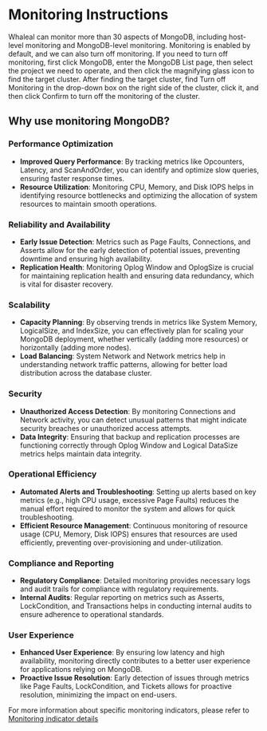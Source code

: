 # Monitoring Instructions



Whaleal can monitor more than 30 aspects of MongoDB, including host-level monitoring and MongoDB-level monitoring. Monitoring is enabled by default, and we can also turn off monitoring. If you need to turn off monitoring, first click MongoDB, enter the MongoDB List page, then select the project we need to operate, and then click the magnifying glass icon to find the target cluster. After finding the target cluster, find Turn off Monitoring in the drop-down box on the right side of the cluster, click it, and then click Confirm to turn off the monitoring of the cluster.



## Why use monitoring MongoDB?

### Performance Optimization

- **Improved Query Performance**: By tracking metrics like Opcounters, Latency, and ScanAndOrder, you can identify and optimize slow queries, ensuring faster response times.
- **Resource Utilization**: Monitoring CPU, Memory, and Disk IOPS helps in identifying resource bottlenecks and optimizing the allocation of system resources to maintain smooth operations.

### Reliability and Availability

- **Early Issue Detection**: Metrics such as Page Faults, Connections, and Asserts allow for the early detection of potential issues, preventing downtime and ensuring high availability.
- **Replication Health**: Monitoring Oplog Window and OplogSize is crucial for maintaining replication health and ensuring data redundancy, which is vital for disaster recovery.

### Scalability

- **Capacity Planning**: By observing trends in metrics like System Memory, LogicalSize, and IndexSize, you can effectively plan for scaling your MongoDB deployment, whether vertically (adding more resources) or horizontally (adding more nodes).
- **Load Balancing**: System Network and Network metrics help in understanding network traffic patterns, allowing for better load distribution across the database cluster.

### Security

- **Unauthorized Access Detection**: By monitoring Connections and Network activity, you can detect unusual patterns that might indicate security breaches or unauthorized access attempts.
- **Data Integrity**: Ensuring that backup and replication processes are functioning correctly through Oplog Window and Logical DataSize metrics helps maintain data integrity.

### Operational Efficiency

- **Automated Alerts and Troubleshooting**: Setting up alerts based on key metrics (e.g., high CPU usage, excessive Page Faults) reduces the manual effort required to monitor the system and allows for quick troubleshooting.
- **Efficient Resource Management**: Continuous monitoring of resource usage (CPU, Memory, Disk IOPS) ensures that resources are used efficiently, preventing over-provisioning and under-utilization.

### Compliance and Reporting

- **Regulatory Compliance**: Detailed monitoring provides necessary logs and audit trails for compliance with regulatory requirements.
- **Internal Audits**: Regular reporting on metrics such as Asserts, LockCondition, and Transactions helps in conducting internal audits to ensure adherence to operational standards.

### User Experience

- **Enhanced User Experience**: By ensuring low latency and high availability, monitoring directly contributes to a better user experience for applications relying on MongoDB.
- **Proactive Issue Resolution**: Early detection of issues through metrics like Page Faults, LockCondition, and Tickets allows for proactive resolution, minimizing the impact on end-users.

For more information about specific monitoring indicators, please refer to
[Monitoring indicator details](./03-MonitoringIndicatorDetails.md)
